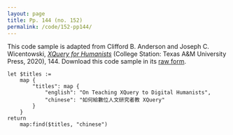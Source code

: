 ```yaml
---
layout: page
title: Pp. 144 (no. 152)
permalink: /code/152-pp144/
---
```


This code sample is adapted from Clifford B. Anderson and Joseph C. Wicentowski, 
[_XQuery for Humanists_](/) (College Station: Texas A&M University Press, 2020), 144. 
Download this code sample in its [raw form](/code/152-pp144/152-pp144.xq).

```xquery
let $titles :=
    map {
        "titles": map {
            "english": "On Teaching XQuery to Digital Humanists",
            "chinese": "如何給數位人文研究者教 XQuery"
        }
    }
return
    map:find($titles, "chinese")
```  
